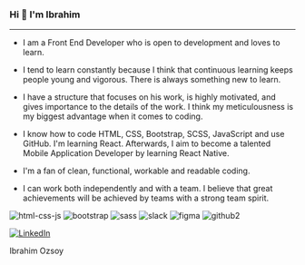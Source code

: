 ### Hi 👋 I'm Ibrahim 

<hr /> 

* I am a Front End Developer who is open to development and loves to learn.

* I tend to learn constantly because I think that continuous learning keeps people young and vigorous. There is always something new to learn.

* I have a structure that focuses on his work, is highly motivated, and gives importance to the details of the work. I think my meticulousness is my biggest advantage when it comes to coding.

* I know how to code HTML, CSS, Bootstrap, SCSS, JavaScript and use GitHub. I'm learning React. Afterwards, I aim to become a talented Mobile Application Developer by learning React Native.

* I'm a fan of clean, functional, workable and readable coding.

* I can work both independently and with a team. I believe that great achievements will be achieved by teams with a strong team spirit.

![html-css-js](https://user-images.githubusercontent.com/121384742/227380366-3c814086-6fa5-41ae-ab3f-c8180823f815.png) ![bootstrap](https://user-images.githubusercontent.com/121384742/227380387-11fd5e69-066f-459a-8592-089b55f555da.png) ![sass](https://user-images.githubusercontent.com/121384742/227380418-f870b122-6e37-4c1d-af8b-605d4cf899d4.png) ![slack](https://user-images.githubusercontent.com/121384742/227380881-979f4eaa-81e8-4344-9eaf-17c1ff240150.png) ![figma](https://user-images.githubusercontent.com/121384742/227380464-aa9a7da4-00d9-48e2-869c-0e810db2f3c9.png) ![github2](https://user-images.githubusercontent.com/121384742/227380492-cab0a0f1-308c-40cf-82cc-634aca68685e.png)

<a href="https://www.linkedin.com/in/ibrahimozsoy/"> ![LinkedIn](https://user-images.githubusercontent.com/121384742/227380555-019fbc38-cb5b-49eb-b8a2-8e80da58de43.png) </a>

Ibrahim Ozsoy

<!--
**ozsoyibrahim/ozsoyibrahim** is a ✨ _special_ ✨ repository because its `README.md` (this file) appears on your GitHub profile.

Here are some ideas to get you started:

- 🔭 I’m currently working on ...
- 🌱 I’m currently learning ...
- 👯 I’m looking to collaborate on ...
- 🤔 I’m looking for help with ...
- 💬 Ask me about ...
- 📫 How to reach me: ...
- 😄 Pronouns: ...
- ⚡ Fun fact: ...
-->
